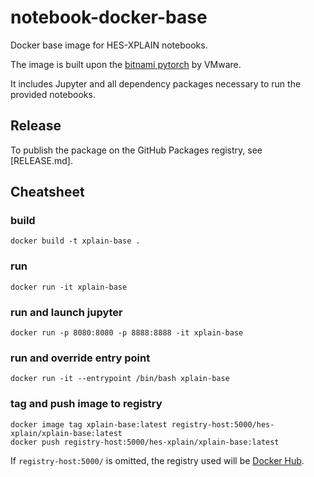 # notebook-docker-base
Docker base image for HES-XPLAIN notebooks.

The image is built upon the [bitnami pytorch](https://hub.docker.com/r/bitnami/pytorch/) by VMware.

It includes Jupyter and all dependency packages necessary to run the provided notebooks.

## Release

To publish the package on the GitHub Packages registry, see [RELEASE.md].

## Cheatsheet

### build

```shell
docker build -t xplain-base .
```

### run
```shell
docker run -it xplain-base
```

### run and launch jupyter
```shell
docker run -p 8080:8080 -p 8888:8888 -it xplain-base
```

### run and override entry point
```shell
docker run -it --entrypoint /bin/bash xplain-base
```

### tag and push image to registry
```shell
docker image tag xplain-base:latest registry-host:5000/hes-xplain/xplain-base:latest
docker push registry-host:5000/hes-xplain/xplain-base:latest
```

If `registry-host:5000/` is omitted, the registry used will be [Docker Hub](https://hub.docker.com/).
